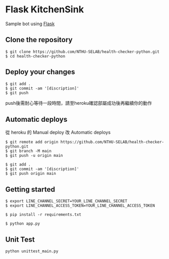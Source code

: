 # Flask KitchenSink

Sample bot using [Flask](http://flask.pocoo.org/)



## Clone the repository

```
$ git clone https://github.com/NTHU-SELAB/health-checker-python.git
$ cd health-checker-python
```


## Deploy your changes
```
$ git add .
$ git commit -am '[discription]'
$ git push
```
push後需耐心等待一段時間，請至heroku確認部屬成功後再繼續你的動作


## Automatic deploys
從 heroku 的 Manual deploy 改 Automatic deploys
```
$ git remote add origin https://github.com/NTHU-SELAB/health-checker-python.git
$ git branch -M main
$ git push -u origin main
```
```
$ git add .
$ git commit -am '[discription]'
$ git push origin main
```

## Getting started

```
$ export LINE_CHANNEL_SECRET=YOUR_LINE_CHANNEL_SECRET
$ export LINE_CHANNEL_ACCESS_TOKEN=YOUR_LINE_CHANNEL_ACCESS_TOKEN

$ pip install -r requirements.txt

$ python app.py
```


## Unit Test

`python unittest_main.py`